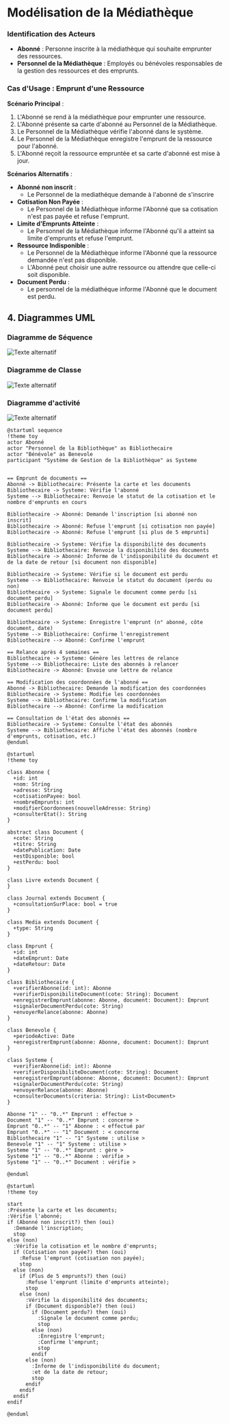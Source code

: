 # Modélisation de la Médiathèque

### Identification des Acteurs

- **Abonné** : Personne inscrite à la médiathèque qui souhaite emprunter des ressources.
- **Personnel de la Médiathèque** : Employés ou bénévoles responsables de la gestion des ressources et des emprunts.

### Cas d'Usage : Emprunt d'une Ressource

**Scénario Principal** :
1. L'Abonné se rend à la médiathèque pour emprunter une ressource.
2. L'Abonné présente sa carte d'abonné au Personnel de la Médiathèque.
3. Le Personnel de la Médiathèque vérifie l'abonné dans le système.
4. Le Personnel de la Médiathèque enregistre l'emprunt de la ressource pour l'abonné.
5. L'Abonné reçoit la ressource empruntée et sa carte d'abonné est mise à jour.

**Scénarios Alternatifs** :
- **Abonné non inscrit** : 
  - Le Personnel de la mediathéque demande à l'abonné de s'inscrire
- **Cotisation Non Payée** :
  - Le Personnel de la Médiathèque informe l'Abonné que sa cotisation n'est pas payée et refuse l'emprunt.
- **Limite d'Emprunts Atteinte** :
  - Le Personnel de la Médiathèque informe l'Abonné qu'il a atteint sa limite d'emprunts et refuse l'emprunt.
- **Ressource Indisponible** :
  - Le Personnel de la Médiathèque informe l'Abonné que la ressource demandée n'est pas disponible.
  - L'Abonné peut choisir une autre ressource ou attendre que celle-ci soit disponible.
- **Document Perdu** : 
  - Le personnel de la médiathéque informe l'Abonné que le document est perdu.


## 4. Diagrammes UML

### Diagramme de Séquence


![ Texte alternatif](/asset/diagramme_sequence.png "diagramme_sequence.png")

### Diagramme de Classe

![ Texte alternatif](/asset/diagramme_classe.png "diagramme_classe.png")

### Diagramme d'activité

![ Texte alternatif](/asset/diagramme_activite.png "diagramme_activite.png")

```plantuml
@startuml sequence
!theme toy
actor Abonné
actor "Personnel de la Bibliothèque" as Bibliothecaire
actor "Bénévole" as Benevole
participant "Système de Gestion de la Bibliothèque" as Systeme


== Emprunt de documents ==
Abonné -> Bibliothecaire: Présente la carte et les documents
Bibliothecaire -> Systeme: Vérifie l'abonné
Systeme --> Bibliothecaire: Renvoie le statut de la cotisation et le nombre d'emprunts en cours

Bibliothecaire -> Abonné: Demande l'inscription [si abonné non inscrit]
Bibliothecaire -> Abonné: Refuse l'emprunt [si cotisation non payée]
Bibliothecaire -> Abonné: Refuse l'emprunt [si plus de 5 emprunts]

Bibliothecaire -> Systeme: Vérifie la disponibilité des documents
Systeme --> Bibliothecaire: Renvoie la disponibilité des documents
Bibliothecaire -> Abonné: Informe de l'indisponibilité du document et de la date de retour [si document non disponible]

Bibliothecaire -> Systeme: Vérifie si le document est perdu
Systeme --> Bibliothecaire: Renvoie le statut du document (perdu ou non)
Bibliothecaire -> Systeme: Signale le document comme perdu [si document perdu]
Bibliothecaire -> Abonné: Informe que le document est perdu [si document perdu]

Bibliothecaire -> Systeme: Enregistre l'emprunt (n° abonné, côte document, date)
Systeme --> Bibliothecaire: Confirme l'enregistrement
Bibliothecaire --> Abonné: Confirme l'emprunt

== Relance après 4 semaines ==
Bibliothecaire -> Systeme: Génère les lettres de relance
Systeme --> Bibliothecaire: Liste des abonnés à relancer
Bibliothecaire -> Abonné: Envoie une lettre de relance

== Modification des coordonnées de l'abonné ==
Abonné -> Bibliothecaire: Demande la modification des coordonnées
Bibliothecaire -> Systeme: Modifie les coordonnées
Systeme --> Bibliothecaire: Confirme la modification
Bibliothecaire --> Abonné: Confirme la modification

== Consultation de l'état des abonnés ==
Bibliothecaire -> Systeme: Consulte l'état des abonnés
Systeme --> Bibliothecaire: Affiche l'état des abonnés (nombre d'emprunts, cotisation, etc.)
@enduml

@startuml
!theme toy

class Abonne {
  +id: int
  +nom: String
  +adresse: String
  +cotisationPayee: bool
  +nombreEmprunts: int
  +modifierCoordonnees(nouvelleAdresse: String)
  +consulterEtat(): String
}

abstract class Document {
  +cote: String
  +titre: String
  +datePublication: Date
  +estDisponible: bool
  +estPerdu: bool
}

class Livre extends Document {
}

class Journal extends Document {
  +consultationSurPlace: bool = true
}

class Media extends Document {
  +type: String
}

class Emprunt {
  +id: int
  +dateEmprunt: Date
  +dateRetour: Date
}

class Bibliothecaire {
  +verifierAbonne(id: int): Abonne
  +verifierDisponibiliteDocument(cote: String): Document
  +enregistrerEmprunt(abonne: Abonne, document: Document): Emprunt
  +signalerDocumentPerdu(cote: String)
  +envoyerRelance(abonne: Abonne)
}

class Benevole {
  +periodeActive: Date
  +enregistrerEmprunt(abonne: Abonne, document: Document): Emprunt
}

class Systeme {
  +verifierAbonne(id: int): Abonne
  +verifierDisponibiliteDocument(cote: String): Document
  +enregistrerEmprunt(abonne: Abonne, document: Document): Emprunt
  +signalerDocumentPerdu(cote: String)
  +envoyerRelance(abonne: Abonne)
  +consulterDocuments(criteria: String): List<Document>
}

Abonne "1" -- "0..*" Emprunt : effectue >
Document "1" -- "0..*" Emprunt : concerne >
Emprunt "0..*" -- "1" Abonne : < effectué par
Emprunt "0..*" -- "1" Document : < concerne
Bibliothecaire "1" -- "1" Systeme : utilise >
Benevole "1" -- "1" Systeme : utilise >
Systeme "1" -- "0..*" Emprunt : gère >
Systeme "1" -- "0..*" Abonne : vérifie >
Systeme "1" -- "0..*" Document : vérifie >

@enduml

@startuml
!theme toy

start
:Présente la carte et les documents;
:Vérifie l'abonné;
if (Abonné non inscrit?) then (oui)
  :Demande l'inscription;
  stop
else (non)
  :Vérifie la cotisation et le nombre d'emprunts;
  if (Cotisation non payée?) then (oui)
    :Refuse l'emprunt (cotisation non payée);
    stop
  else (non)
    if (Plus de 5 emprunts?) then (oui)
      :Refuse l'emprunt (limite d'emprunts atteinte);
      stop
    else (non)
      :Vérifie la disponibilité des documents;
      if (Document disponible?) then (oui)
        if (Document perdu?) then (oui)
          :Signale le document comme perdu;
          stop
        else (non)
          :Enregistre l'emprunt;
          :Confirme l'emprunt;
          stop
        endif
      else (non)
        :Informe de l'indisponibilité du document;
        :et de la date de retour;
        stop
      endif
    endif
  endif
endif

@enduml




